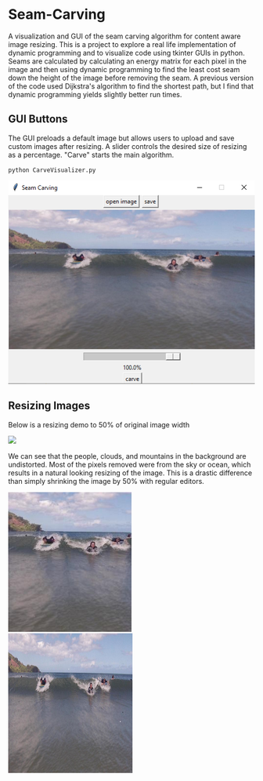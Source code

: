# Seam-Carving
A visualization and GUI of the seam carving algorithm for content aware image resizing. This is a project to explore a real life implementation of dynamic programming and to visualize code using tkinter GUIs in python. Seams are calculated by calculating an energy matrix for each pixel in the image and then using dynamic programming to find the least cost seam down the height of the image before removing the seam. A previous version of the code used Dijkstra's algorithm to find the shortest path, but I find that dynamic programming yields slightly better run times.

## GUI Buttons
The GUI preloads a default image but allows users to upload and save custom images after resizing. A slider controls the desired size of resizing as a percentage. "Carve" starts the main algorithm. 

```
python CarveVisualizer.py
```
![Default GUI](defaultGUI.png)

## Resizing Images
Below is a resizing demo to 50% of original image width

![](demo.gif)

We can see that the people, clouds, and mountains in the background are undistorted. Most of the pixels removed were from the sky or ocean, which results in a natural looking resizing of the image. This is a drastic difference than simply shrinking the image by 50% with regular editors.

![seamcarved](carveddemo.jpg) ![distorted](squeezed.png)
